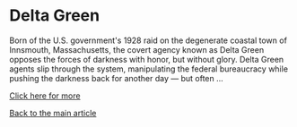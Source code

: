 #  Delta Green

Born of the U.S. government's 1928 raid on the degenerate coastal town of Innsmouth, Massachusetts, the covert agency known as Delta Green opposes the forces of darkness with honor, but without glory. Delta Green agents slip through the system, manipulating the federal bureaucracy while pushing the darkness back for another day — but often ...

[Click here for more](https://www.delta-green.com/)

[Back to the main article](../article.html)